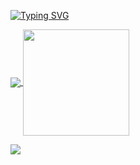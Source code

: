[![Typing SVG](https://readme-typing-svg.herokuapp.com?font=Oswald&pause=1000&color=05FFCC&width=435&lines=Hello%2C+it's+%40evaesqmor+%F0%9F%92%BB)](https://git.io/typing-svg)
<!-- - 👋 Hi, I’m @evaesqmor -->
<!--- - 👀 I’m interested in ...
- 🌱 I’m currently learning ...
- 💞️ I’m looking to collaborate on ...
- 📫 How to reach me ... ---> 
<!--<div>
  <img src="https://github-readme-stats.vercel.app/api?username=evaesqmor&theme=cobalt&show_icons=true&count_private=true"/>
</div>-->
<!--<div>
  <img src="https://github-readme-stats.vercel.app/api/top-langs/?username=evaesqmor&langs_count=10&theme=cobalt&show_icons=true&count_private=true"/>
</div>-->
<!---
evaesqmor/evaesqmor is a ✨ special ✨ repository because its `README.md` (this file) appears on your GitHub profile.
You can click the Preview link to take a look at your changes.
--->

<div>
  <a href="https://github.com/evaesqmor">
    <img align="center" src="https://github-readme-stats.vercel.app/api/top-langs/?username=evaesqmor&langs_count=5&theme=cobalt&show_icons=true&count_private=true"/>
    <img align="center" height="170" src="https://github-readme-stats.vercel.app/api?username=evaesqmor&theme=cobalt&show_icons=true&count_private=true"/>
</div>

![](https://komarev.com/ghpvc/?username=evaesqmor)
